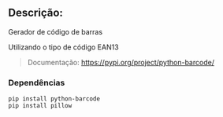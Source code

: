 ## Descrição: 

Gerador de código de barras

Utilizando o tipo de código  EAN13

> Documentação: https://pypi.org/project/python-barcode/

### Dependências
    pip install python-barcode
    pip install pillow 
